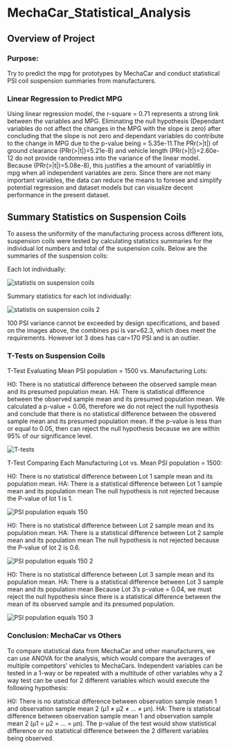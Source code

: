 # MechaCar_Statistical_Analysis
## Overview of Project
### Purpose:
Try to predict the mpg for prototypes by MechaCar and conduct statistical PSI coil suspension summaries from manufacturers. 


### Linear Regression to Predict MPG
Using linear regression model, the r-square = 0.71 represents a strong link between the variables and MPG. Eliminating the null hypothesis (Dependant variables do not affect the changes in the MPG with the slope is zero) after concluding that the slope is not zero and dependant variables do contribute to the change in MPG due to the p-value being = 5.35e-11.The PRr(>|t|) of  ground clearance (PRr(>|t|)=5.21e-8) and vehicle length (PRr(>|t|)=2.60e-12 do not provide randomness into the variance of the linear model. Because  (PRr(>|t|)=5.08e-8), this justifies a the amount of variablitliy in mpg when all independent variables are zero. Since there are not many important variables, the data can reduce the means to foresee and simplify potential regression and dataset models but can visualize decent performance in the present dataset.





## Summary Statistics on Suspension Coils
To assess the uniformity of the manufacturing process across different lots, suspension coils were tested by calculating statistics summaries for the individual lot numbers and total of the suspension coils. 
Below are the summaries of the suspension coils:

Each lot individually:


![statistis on suspension coils](https://user-images.githubusercontent.com/98041751/172154964-d45af4b8-8cf9-4e82-be25-47309c830e5f.png)

Summary statistics for each lot individually:

![statistis on suspension coils 2](https://user-images.githubusercontent.com/98041751/172155042-26f63764-a21c-4ea6-bad2-2f2f502d22d6.png)


100 PSI variance cannot be exceeded by design specifications, and based on the images above, the combines psi is var=62.3, which does meet the requirements. However lot 3 does has car=170 PSI and is an outlier. 



### T-Tests on Suspension Coils
T-Test Evaluating Mean PSI population = 1500  vs. Manufacturing Lots:

H0: There is no statistical difference between the observed sample mean and its presumed population mean.
HA: There is statistical difference between the observed sample mean and its presumed population mean.
We calculated a p-value = 0.06, therefore we do not reject the null hypothesis and conclude that there is no statistical difference between the obsvered sample mean and its presumed population mean. If the p-value is less than or equal to 0.05, then can reject the null hypothesis because we are within 95% of our significance level.


![T-tests](https://user-images.githubusercontent.com/98041751/172155121-d822e8d4-2073-4acc-b732-6e00d497e1ba.png)


T-Test Comparing Each Manufacturing Lot vs. Mean PSI population = 1500:

H0: There is no statistical difference between Lot 1 sample mean and its population mean.
HA: There is a statistical difference between Lot 1 sample mean and its population mean
The null hypothesis is not rejected because the P-value of lot 1 is 1. 



![PSI population equals 150](https://user-images.githubusercontent.com/98041751/172155164-c4f54d20-0a42-4c3a-9597-7e7d97d85f5b.png)

H0: There is no statistical difference between Lot 2 sample mean and its population mean.
HA: There is a statistical difference between Lot 2 sample mean and its population mean
The null hypothesis is not rejected because the P-value of lot 2 is 0.6.

![PSI population equals 150 2](https://user-images.githubusercontent.com/98041751/172155213-ed67fada-04be-45c2-8ea7-41453d3680e9.png)


H0: There is no statistical difference between Lot 3 sample mean and its population mean.
HA: There is a statistical difference between Lot 3 sample mean and its population mean
Because Lot 3’s  p-value = 0.04, we must reject the null hypothesis since there is a statistical difference between the mean of its observed sample and its presumed population. 


![PSI population equals 150 3](https://user-images.githubusercontent.com/98041751/172155228-1662e11f-8c56-4edf-9c5d-0d19aafc70c3.png)

### Conclusion: MechaCar vs Others
To compare statistical data from MechaCar and other manufacturers, we can use ANOVA for the analysis, which would compare the averages of multiple competitors’ vehicles to MechaCars. Independent variables can be tested in a 1-way or be repeated with a multitude of other variables why a 2 way test can be used for 2 different variables which would execute the following hypothesis:

H0: There is no statistical difference between observation sample mean 1 and observation sample mean 2 (µ1 ≠ µ2 ≠ ... ≠ µn).
HA: There is statistical difference between observation sample mean 1 and observation sample mean 2 (µ1 = µ2 = ... = µn).
The p-value of the test would show statistical difference or no statistical difference between the 2 different variables being observed.
